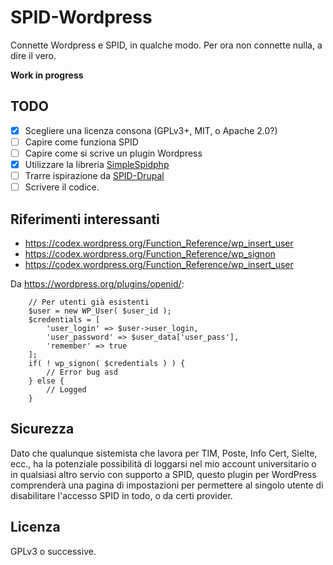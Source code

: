 # SPID-Wordpress
Connette Wordpress e SPID, in qualche modo. Per ora non connette nulla, a dire il vero.

**Work in progress**

## TODO
- [X] Scegliere una licenza consona (GPLv3+, MIT, o Apache 2.0?)
- [ ] Capire come funziona SPID
- [ ] Capire come si scrive un plugin Wordpress
- [X] Utilizzare la libreria [SimpleSpidphp](https://github.com/dev4pa/simplespidphp)
- [ ] Trarre ispirazione da [SPID-Drupal](https://github.com/dev4pa/spid-drupal)
- [ ] Scrivere il codice.

## Riferimenti interessanti
* https://codex.wordpress.org/Function_Reference/wp_insert_user
* https://codex.wordpress.org/Function_Reference/wp_signon
* https://codex.wordpress.org/Function_Reference/wp_insert_user

Da https://wordpress.org/plugins/openid/:
```
    // Per utenti già esistenti
    $user = new WP_User( $user_id );
    $credentials = [
        'user_login' => $user->user_login,
        'user_password' => $user_data['user_pass'],
        'remember' => true
    ];
    if( ! wp_signon( $credentials ) ) {
        // Error bug asd
    } else {
        // Logged
    }
````

## Sicurezza
Dato che qualunque sistemista che lavora per TIM, Poste, Info Cert, Sielte, ecc., ha la potenziale possibilità di loggarsi nel mio account universitario o in qualsiasi altro servio con supporto a SPID, questo plugin per WordPress comprenderà una pagina di impostazioni per permettere al singolo utente di disabilitare l'accesso SPID in todo, o da certi provider.

## Licenza
GPLv3 o successive.
